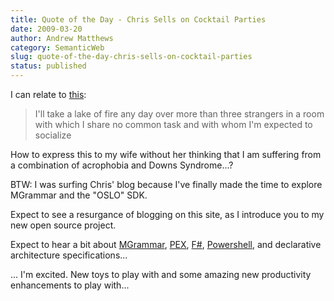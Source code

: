 ```yaml
---
title: Quote of the Day - Chris Sells on Cocktail Parties
date: 2009-03-20
author: Andrew Matthews
category: SemanticWeb
slug: quote-of-the-day-chris-sells-on-cocktail-parties
status: published
---
```


I can relate to [this](http://www.sellsbrothers.com/news/showTopic.aspx?ixTopic=2260):

> I'll take a lake of fire any day over more than three strangers in a room with which I share no common task and with whom I'm expected to socialize

How to express this to my wife without her thinking that I am suffering from a combination of acrophobia and Downs Syndrome...?

BTW: I was surfing Chris' blog because I've finally made the time to explore MGrammar and the "OSLO" SDK.

Expect to see a resurgance of blogging on this site, as I introduce you to my new open source project.

Expect to hear a bit about [MGrammar](http://msdn.microsoft.com/en-us/library/cc709420.aspx), [PEX](http://research.microsoft.com/en-us/projects/Pex/), [F\#](http://research.microsoft.com/en-us/um/cambridge/projects/fsharp/), [Powershell](http://en.wikipedia.org/wiki/Windows_PowerShell), and declarative architecture specifications...

... I'm excited. New toys to play with and some amazing new productivity enhancements to play with...
